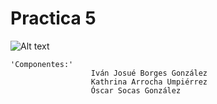 # Practica 5
![Alt text](relative/path/to/img.png?raw=true "Practica 5")

```
'Componentes:'
                  Iván Josué Borges González
                  Kathrina Arrocha Umpiérrez
                  Óscar Socas González
```

